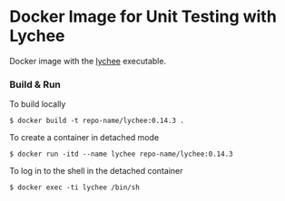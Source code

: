 # Docker Image for Unit Testing with Lychee

Docker image with the [lychee](https://github.com/lycheeverse/lychee) executable.

### Build & Run

To build locally

    $ docker build -t repo-name/lychee:0.14.3 .

To create a container in detached mode

    $ docker run -itd --name lychee repo-name/lychee:0.14.3

To log in to the shell in the detached container

    $ docker exec -ti lychee /bin/sh
